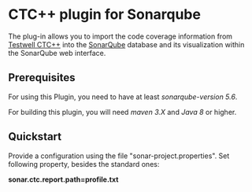 # CTC++ plugin for Sonarqube
The plug-in allows you to import the code coverage information from [Testwell CTC++](http://www.verifysoft.com/en_ctcpp.html) into the [SonarQube](https://www.sonarqube.org) database and its visualization within the SonarQube web interface.



## Prerequisites

For using this Plugin, you need to have at least *sonarqube-version 5.6*.

For building this plugin, you will need *maven 3.X* and *Java 8* or higher.

## Quickstart

Provide a configuration using the file "sonar-project.properties". Set following property, besides the standard ones:

**sonar.ctc.report.path=profile.txt**

